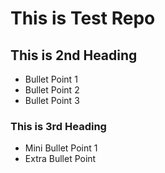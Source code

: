 # This is Test Repo

## This is 2nd Heading
- Bullet Point 1
- Bullet Point 2
- Bullet Point 3

### This is 3rd Heading
- Mini Bullet Point 1
- Extra Bullet Point